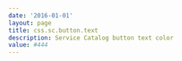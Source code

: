 ```yaml
---
date: '2016-01-01'
layout: page
title: css.sc.button.text
description: Service Catalog button text color 
value: #444
---
```

